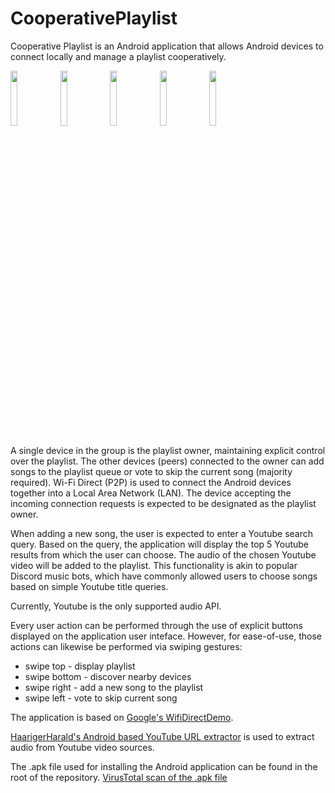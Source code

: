 # CooperativePlaylist
Cooperative Playlist is an Android application that allows Android devices to connect locally and manage a playlist cooperatively. 

<img src="https://user-images.githubusercontent.com/110786361/210132444-07350cfd-027d-4446-8542-7effadf07f6a.jpg" width="15%"></img> <img src="https://user-images.githubusercontent.com/110786361/210132429-90a2d0ac-04c3-4220-a9c6-e954fb214e1a.jpg" width="15%"></img> <img src="https://user-images.githubusercontent.com/110786361/210131931-b82c64b8-d5a3-4468-96cb-4c1149cc11e3.jpg" width="15%"></img> <img src="https://user-images.githubusercontent.com/110786361/210132521-b5762e10-7600-4a32-82d4-cb7cf64c7e30.jpg" width="15%"></img> <img src="https://user-images.githubusercontent.com/110786361/210132463-53b362b3-509d-4dd4-af74-fc2f7ed9b057.jpg" width="15%"></img> 

A single device in the group is the playlist owner, maintaining explicit control over the playlist.
The other devices (peers) connected to the owner can add songs to the playlist queue or vote to skip the current song (majority required).
Wi-Fi Direct (P2P) is used to connect the Android devices together into a Local Area Network (LAN).
The device accepting the incoming connection requests is expected to be designated as the playlist owner. 

When adding a new song, the user is expected to enter a Youtube search query. Based on the query, the application will display the top 5 Youtube results from which the user can choose.
The audio of the chosen Youtube video will be added to the playlist.
This functionality is akin to popular Discord music bots, which have commonly allowed users to choose songs based on simple Youtube title queries.

Currently, Youtube is the only supported audio API.

Every user action can be performed through the use of explicit buttons displayed on the application user inteface. However, for ease-of-use, those actions can likewise be performed via swiping gestures:
- swipe top - display playlist
- swipe bottom - discover nearby devices
- swipe right - add a new song to the playlist
- swipe left - vote to skip current song

The application is based on [Google's WifiDirectDemo](https://android.googlesource.com/platform/development/+/master/samples/WiFiDirectDemo).

[HaarigerHarald's Android based YouTube URL extractor](https://github.com/HaarigerHarald/android-youtubeExtractor) is used to extract audio from Youtube video sources.

The .apk file used for installing the Android application can be found in the root of the repository.
[VirusTotal scan of the .apk file](https://www.virustotal.com/gui/file/f4fb7bfc47d9e8260d44191b7ce36791bc645cab688fa916ded523d0e84417e9/detection)

